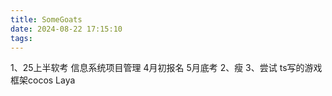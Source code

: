 ```yaml
---
title: SomeGoats
date: 2024-08-22 17:15:10
tags:
---
```

1、25上半软考 信息系统项目管理 4月初报名 5月底考
2、瘦
3、尝试 ts写的游戏框架cocos Laya 